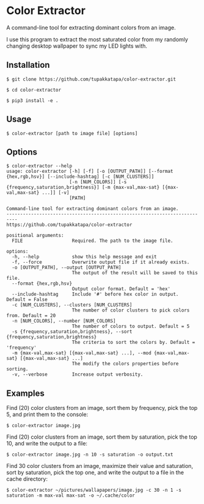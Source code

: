 # Color Extractor

A command-line tool for extracting dominant colors from an image.

I use this program to extract the most saturated color from my randomly changing desktop wallpaper to sync my LED lights with.

## Installation

```console
$ git clone https://github.com/tupakkatapa/color-extractor.git

$ cd color-extractor

$ pip3 install -e .
```

## Usage

```console
$ color-extractor [path to image file] [options]
```

## Options

```console
$ color-extractor --help
usage: color-extractor [-h] [-f] [-o [OUTPUT_PATH]] [--format {hex,rgb,hsv}] [--include-hashtag] [-c [NUM_CLUSTERS]]
                       [-n [NUM_COLORS]] [-s {frequency,saturation,brightness}] [-m {max-val,max-sat} [{max-val,max-sat} ...]] [-v]
                       [PATH]

Command-line tool for extracting dominant colors from an image.
--------------------------------------------------------------------------
https://github.com/tupakkatapa/color-extractor

positional arguments:
  FILE                  Required. The path to the image file.

options:
  -h, --help            show this help message and exit
  -f, --force           Overwrite output file if it already exists.
  -o [OUTPUT_PATH], --output [OUTPUT_PATH]
                        The output of the result will be saved to this file.
  --format {hex,rgb,hsv}
                        Output color format. Default = 'hex'
  --include-hashtag     Include '#' before hex color in output. Default = False
  -c [NUM_CLUSTERS], --clusters [NUM_CLUSTERS]
                        The number of color clusters to pick colors from. Default = 20
  -n [NUM_COLORS], --number [NUM_COLORS]
                        The number of colors to output. Default = 5
  -s {frequency,saturation,brightness}, --sort {frequency,saturation,brightness}
                        The criteria to sort the colors by. Default = 'frequency'
  -m {max-val,max-sat} [{max-val,max-sat} ...], --mod {max-val,max-sat} [{max-val,max-sat} ...]
                        The modify the colors properties before sorting.
  -v, --verbose         Increase output verbosity.
```

## Examples

Find (20) color clusters from an image, sort them by frequency, pick the top 5, and print them to the console:

```console
$ color-extractor image.jpg
```

Find (20) color clusters from an image, sort them by saturation, pick the top 10, and write the output to a file:

```console
$ color-extractor image.jpg -n 10 -s saturation -o output.txt
```

Find 30 color clusters from an image, maximize their value and saturation, sort by saturation, pick the top one, and write the output to a file in the cache directory:

```console
$ color-extractor ~/pictures/wallapapers/image.jpg -c 30 -n 1 -s saturation -m max-val max-sat -o ~/.cache/color
```


